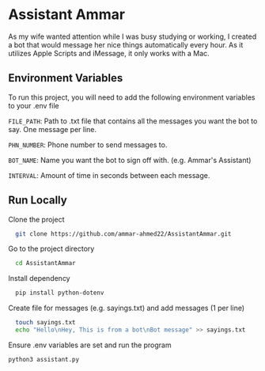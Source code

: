 
# Assistant Ammar

As my wife wanted attention while I was busy studying or working, I created a bot that would message her nice things automatically every hour. As it utilizes Apple Scripts and iMessage, it only works with a Mac. 


## Environment Variables

To run this project, you will need to add the following environment variables to your .env file

`FILE_PATH`: Path to .txt file that contains all the messages you want the bot to say. One message per line.

`PHN_NUMBER`: Phone number to send messages to.  

`BOT_NAME`: Name you want the bot to sign off with. (e.g. Ammar's Assistant)  

`INTERVAL`: Amount of time in seconds between each message.


## Run Locally

Clone the project

```bash
  git clone https://github.com/ammar-ahmed22/AssistantAmmar.git
```

Go to the project directory

```bash
  cd AssistantAmmar
```

Install dependency

```bash
  pip install python-dotenv
```

Create file for messages (e.g. sayings.txt) and add messages (1 per line)

```bash
  touch sayings.txt
  echo "Hello\nHey, This is from a bot\nBot message" >> sayings.txt
```
Ensure .env variables are set and run the program
```bash
python3 assistant.py
```

